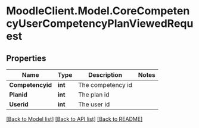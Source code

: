 # MoodleClient.Model.CoreCompetencyUserCompetencyPlanViewedRequest

## Properties

Name | Type | Description | Notes
------------ | ------------- | ------------- | -------------
**Competencyid** | **int** | The competency id | 
**Planid** | **int** | The plan id | 
**Userid** | **int** | The user id | 

[[Back to Model list]](../README.md#documentation-for-models) [[Back to API list]](../README.md#documentation-for-api-endpoints) [[Back to README]](../README.md)

